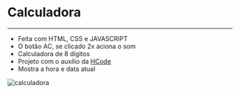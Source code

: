 # Calculadora 
---

- Feita com HTML, CSS e JAVASCRIPT
- O botão AC, se clicado 2x aciona o som
- Calculadora de 8 dígitos
- Projeto com o auxílio da [HCode](https://www.hcode.com.br/)
- Mostra a hora e data atual

![calculadora](https://user-images.githubusercontent.com/115126365/209258798-d38fc687-d94a-49c5-a3a4-820e265576c2.png)
